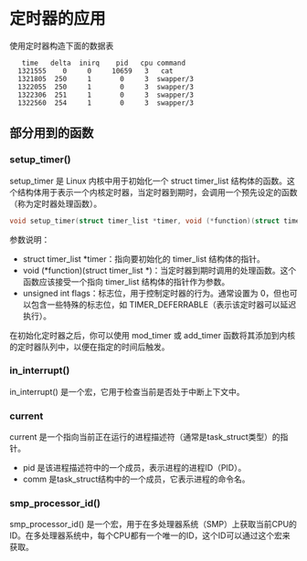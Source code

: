 # 定时器的应用

使用定时器构造下面的数据表

```
   time   delta  inirq    pid   cpu command
  1321555    0     0     10659   3   cat
  1321805  250     1       0     3  swapper/3
  1322055  250     1       0     3  swapper/3
  1322306  251     1       0     3  swapper/3
  1322560  254     1       0     3  swapper/3

```

## 部分用到的函数

### setup_timer()
setup_timer 是 Linux 内核中用于初始化一个 struct timer_list 结构体的函数。这个结构体用于表示一个内核定时器，当定时器到期时，会调用一个预先设定的函数（称为定时器处理函数）。

```c
void setup_timer(struct timer_list *timer, void (*function)(struct timer_list *), unsigned int flags);
```
参数说明：
- struct timer_list *timer：指向要初始化的 timer_list 结构体的指针。
- void (*function)(struct timer_list *)：当定时器到期时调用的处理函数。这个函数应该接受一个指向 timer_list 结构体的指针作为参数。
- unsigned int flags：标志位，用于控制定时器的行为。通常设置为 0，但也可以包含一些特殊的标志位，如 TIMER_DEFERRABLE（表示该定时器可以延迟执行）。

在初始化定时器之后，你可以使用 mod_timer 或 add_timer 函数将其添加到内核的定时器队列中，以便在指定的时间后触发。


### in_interrupt()

in_interrupt() 是一个宏，它用于检查当前是否处于中断上下文中。

### current

current 是一个指向当前正在运行的进程描述符（通常是task_struct类型）的指针。
- pid 是该进程描述符中的一个成员，表示进程的进程ID（PID）。
- comm 是task_struct结构中的一个成员，它表示进程的命令名。
### smp_processor_id()
smp_processor_id() 是一个宏，用于在多处理器系统（SMP）上获取当前CPU的ID。在多处理器系统中，每个CPU都有一个唯一的ID，这个ID可以通过这个宏来获取。
